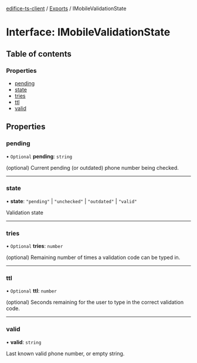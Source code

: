 [edifice-ts-client](../README.md) / [Exports](../modules.md) / IMobileValidationState

# Interface: IMobileValidationState

## Table of contents

### Properties

- [pending](IMobileValidationState.md#pending)
- [state](IMobileValidationState.md#state)
- [tries](IMobileValidationState.md#tries)
- [ttl](IMobileValidationState.md#ttl)
- [valid](IMobileValidationState.md#valid)

## Properties

### pending

• `Optional` **pending**: `string`

(optional) Current pending (or outdated) phone number being checked.

___

### state

• **state**: ``"pending"`` \| ``"unchecked"`` \| ``"outdated"`` \| ``"valid"``

Validation state

___

### tries

• `Optional` **tries**: `number`

(optional) Remaining number of times a validation code can be typed in.

___

### ttl

• `Optional` **ttl**: `number`

(optional) Seconds remaining for the user to type in the correct validation code.

___

### valid

• **valid**: `string`

Last known valid phone number, or empty string.
